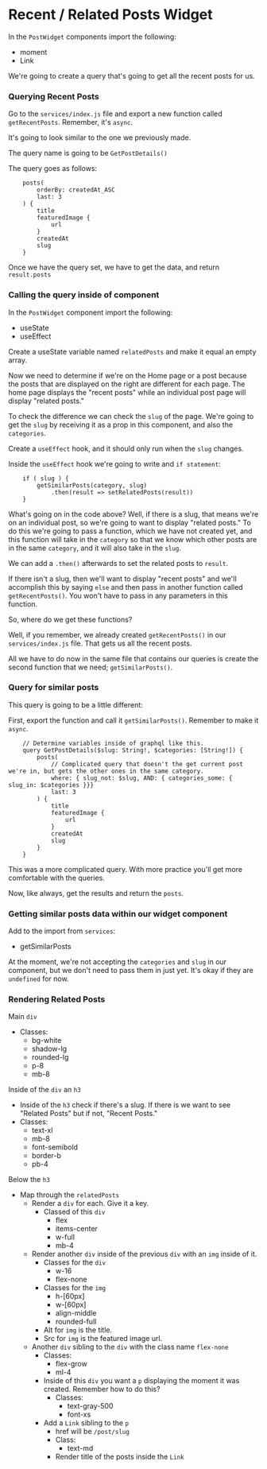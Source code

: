 # Recent / Related Posts Widget

In the `PostWidget` components import the following:
- moment
- Link

We're going to create a query that's going to get all the recent posts for us.

### Querying Recent Posts

Go to the `services/index.js` file and export a new function called `getRecentPosts`. Remember, it's `async`.

It's going to look similar to the one we previously made.

The query name is going to be `GetPostDetails()`

The query goes as follows:

        posts(
            orderBy: createdAt_ASC
            last: 3
        ) {
            title
            featuredImage {
                url
            }
            createdAt
            slug
        }

Once we have the query set, we have to get the data, and return `result.posts`

### Calling the query inside of component

In the `PostWidget` component import the following:
- useState
- useEffect

Create a useState variable named `relatedPosts` and make it equal an empty array.

Now we need to determine if we're on the Home page or a post because the posts that are displayed on the right are different for each page. The home page displays the "recent posts" while an individual post page will display "related posts."

To check the difference we can check the `slug` of the page. We're going to get the `slug` by receiving it as a prop in this component, and also the `categories`.

Create a `useEffect` hook, and it should only run when the `slug` changes.

Inside the `useEffect` hook we're going to write and `if statement`:

        if ( slug ) {
            getSimilarPosts(category, slug)
                .then(result => setRelatedPosts(result))
        }

What's going on in the code above? Well, if there is a slug, that means we're on an individual post, so we're going to want to display "related posts." To do this we're going to pass a function, which we have not created yet, and this function will take in the `category` so that we know which other posts are in the same `category`, and it will also take in the `slug`.

We can add a `.then()` afterwards to set the related posts to `result`.

If there isn't a slug, then we'll want to display "recent posts" and we'll accomplish this by saying `else` and then pass in another function called `getRecentPosts()`. You won't have to pass in any parameters in this function.

So, where do we get these functions?

Well, if you remember, we already created `getRecentPosts()` in our `services/index.js` file. That gets us all the recent posts.

All we have to do now in the same file that contains our queries is create the second function that we need; `getSimilarPosts()`. 

### Query for similar posts

This query is going to be a little different:

First, export the function and call it `getSimilarPosts()`. Remember to make it `async`.

        // Determine variables inside of graphql like this.
        query GetPostDetails($slug: String!, $categories: [String!]) {
            posts(
                // Complicated query that doesn't the get current post we're in, but gets the other ones in the same category.
                where: { slug_not: $slug, AND: { categories_some: { slug_in: $categories }}}
                last: 3
            ) {
                title
                featuredImage {
                    url
                }
                createdAt
                slug
            }
        }

This was a more complicated query. With more practice you'll get more comfortable with the queries.

Now, like always, get the results and return the `posts`.

### Getting similar posts data within our widget component

Add to the import from `services`:
- getSimilarPosts

At the moment, we're not accepting the `categories` and `slug` in our component, but we don't need to pass them in just yet. It's okay if they are `undefined` for now.

### Rendering Related Posts

Main `div`
- Classes:
    - bg-white
    - shadow-lg
    - rounded-lg
    - p-8
    - mb-8

Inside of the `div` an `h3`
- Inside of the `h3` check if there's a slug. If there is we want to see "Related Posts" but if not, "Recent Posts."
- Classes:
    - text-xl
    - mb-8
    - font-semibold
    - border-b
    - pb-4

Below the `h3`
- Map through the `relatedPosts`
    - Render a `div` for each. Give it a key.
        - Classed of this `div`
            - flex
            - items-center
            - w-full
            - mb-4
    - Render another `div` inside of the previous `div` with an `img` inside of it.
        - Classes for the `div`
            - w-16
            - flex-none
        - Classes for the `img`
            - h-[60px]
            - w-[60px]
            - align-middle
            - rounded-full
        - Alt for `img` is the title.
        - Src for `img` is the featured image url.
    - Another `div` sibling to the `div` with the class name `flex-none`
        - Classes:
            - flex-grow
            - ml-4
        - Inside of this `div` you want a `p` displaying the moment it was created. Remember how to do this?
            - Classes:
                - text-gray-500
                - font-xs
        - Add a `Link` sibling to the `p`
            - href will be `/post/slug`
            - Class: 
                - text-md
            - Render title of the posts inside the `Link`


